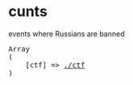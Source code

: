 # cunts
events where Russians are banned

<pre>
Array
(
    [ctf] => <a href="//www.sunnycapt.github.io/_notes/cunts/ctf.html">./ctf</a>
)
</pre>
